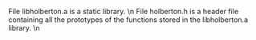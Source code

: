 File libholberton.a is a static library. \n
File holberton.h is a header file containing all the prototypes of the functions stored in the libholberton.a library. \n
